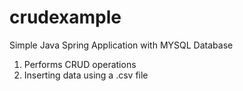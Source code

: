 # crudexample
Simple Java Spring Application with MYSQL Database

  1. Performs CRUD operations
  2. Inserting data using a .csv file
